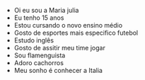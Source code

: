 - Oi eu sou a Maria julia
- Eu tenho 15 anos
- Estou cursando o novo ensino médio
- Gosto de esportes mais especifico futebol
- Estudo inglês
- Gosto de assitir meu time jogar
- Sou flamenguista
- Adoro cachorros
- Meu sonho é conhecer a Italia

<!---
majubfm/majubfm is a ✨ special ✨ repository because its `README.md` (this file) appears on your GitHub profile.
You can click the Preview link to take a look at your changes.
--- >
